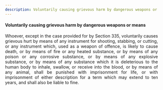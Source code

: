 ```yaml
---
description: Voluntarily causing grievous harm by dangerous weapons or means
---
```


#### Voluntarily causing grievous harm by dangerous weapons or means
<div style="text-align: justify">

Whoever, except in the case provided for by Section 335, voluntarily causes grievous hurt by means of any instrument for shooting, stabbing, or cutting, or any instrument which, used as a weapon of offence, is likely to cause death, or by means of fire or any heated substance, or by means of any poison or any corrosive substance, or by means of any explosive substance, or by means of any substance which it is deleterious to the human body to inhale, swallow, or receive into the blood, or by means of any animal, shall be punished with imprisonment for life, or with imprisonment of either description for a term which may extend to ten years, and shall also be liable to fine.

</div>
